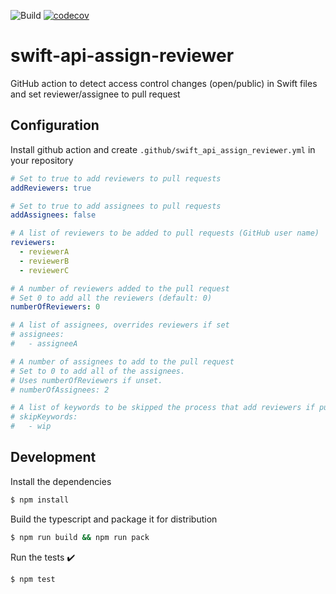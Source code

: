 ![Build](https://github.com/MarcoEidinger/swift-api-assign-reviewer/workflows/Build/badge.svg)
[![codecov](https://codecov.io/gh/MarcoEidinger/swift-api-assign-reviewer/branch/master/graph/badge.svg)](https://codecov.io/gh/MarcoEidinger/swift-api-assign-reviewer)

# swift-api-assign-reviewer

GitHub action to detect access control changes (open/public) in Swift files and set reviewer/assignee to pull request 

## Configuration

Install github action and create `.github/swift_api_assign_reviewer.yml` in your repository

```yml
# Set to true to add reviewers to pull requests
addReviewers: true

# Set to true to add assignees to pull requests
addAssignees: false

# A list of reviewers to be added to pull requests (GitHub user name)
reviewers:
  - reviewerA
  - reviewerB
  - reviewerC

# A number of reviewers added to the pull request
# Set 0 to add all the reviewers (default: 0)
numberOfReviewers: 0

# A list of assignees, overrides reviewers if set
# assignees:
#   - assigneeA

# A number of assignees to add to the pull request
# Set to 0 to add all of the assignees.
# Uses numberOfReviewers if unset.
# numberOfAssignees: 2

# A list of keywords to be skipped the process that add reviewers if pull requests include it
# skipKeywords:
#   - wip
```

## Development

Install the dependencies  
```bash
$ npm install
```

Build the typescript and package it for distribution
```bash
$ npm run build && npm run pack
```

Run the tests :heavy_check_mark:  
```bash
$ npm test
```

